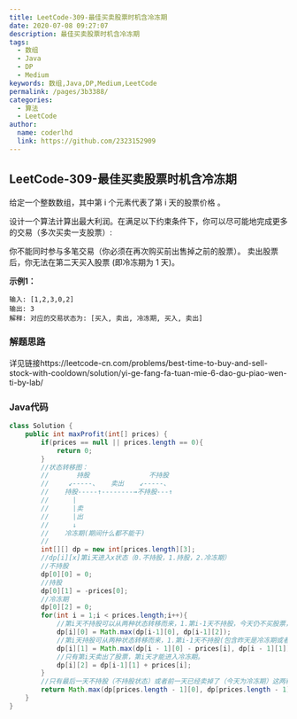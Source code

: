 ```yaml
---
title: LeetCode-309-最佳买卖股票时机含冷冻期
date: 2020-07-08 09:27:07
description: 最佳买卖股票时机含冷冻期
tags: 
  - 数组
  - Java
  - DP
  - Medium
keywords: 数组,Java,DP,Medium,LeetCode
permalink: /pages/3b3388/
categories: 
  - 算法
  - LeetCode
author: 
  name: coderlhd
  link: https://github.com/2323152909
---
```


## LeetCode-309-最佳买卖股票时机含冷冻期

给定一个整数数组，其中第 i 个元素代表了第 i 天的股票价格 。

设计一个算法计算出最大利润。在满足以下约束条件下，你可以尽可能地完成更多的交易（多次买卖一支股票）:

你不能同时参与多笔交易（你必须在再次购买前出售掉之前的股票）。
卖出股票后，你无法在第二天买入股票 (即冷冻期为 1 天)。

<!--more-->

**示例1：**

```
输入: [1,2,3,0,2]
输出: 3 
解释: 对应的交易状态为: [买入, 卖出, 冷冻期, 买入, 卖出]
```

### 解题思路

详见链接https://leetcode-cn.com/problems/best-time-to-buy-and-sell-stock-with-cooldown/solution/yi-ge-fang-fa-tuan-mie-6-dao-gu-piao-wen-ti-by-lab/

### Java代码

```java
class Solution {
    public int maxProfit(int[] prices) {
        if(prices == null || prices.length == 0){
            return 0;
        }
        //状态转移图：
        //       持股               不持股
        //     ↙-----、   卖出    ↙-----、
        //    持股-----↑--------→不持股---↑
        //      |
        //      |卖
        //      |出
        //      ↓
        //    冷冻期(期间什么都不能干) 
        //
        int[][] dp = new int[prices.length][3];
        //dp[i][x]第i天进入x状态（0.不持股，1.持股，2.冷冻期）
        //不持股
        dp[0][0] = 0;
        //持股
        dp[0][1] = -prices[0];
        //冷冻期
        dp[0][2] = 0;
        for(int i = 1;i < prices.length;i++){
            //第i天不持股可以从两种状态转移而来，1.第i-1天不持股，今天仍不买股票，保持不持股状态。2.冷冻期结束了，但是今天不买股票。
            dp[i][0] = Math.max(dp[i-1][0], dp[i-1][2]);
            //第i天持股可从两种状态转移而来，1.第i-1天不持股(包含昨天是冷冻期或者昨天本身就不持股)，今天买股票。2.第i-1天持股，今天不卖出，保持持股状态。
            dp[i][1] = Math.max(dp[i - 1][0] - prices[i], dp[i - 1][1]);
            //只有第i天卖出了股票，第i天才能进入冷冻期。
            dp[i][2] = dp[i-1][1] + prices[i];
        }
        //只有最后一天不持股（不持股状态）或者前一天已经卖掉了（今天为冷冻期）这两种情况手里是拿着钱的，最大值在二者中产生。
        return Math.max(dp[prices.length - 1][0], dp[prices.length - 1][2]);
    }
}
```

